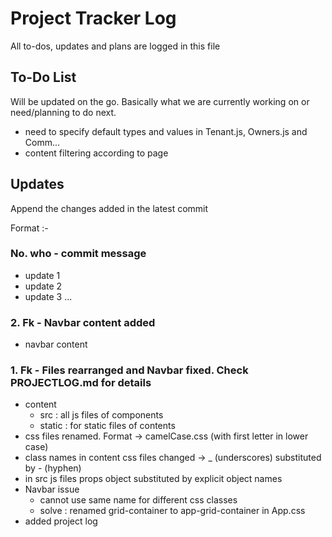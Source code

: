 # Project Tracker Log

All to-dos, updates and plans are logged in this file

## To-Do List
Will be updated on the go. Basically what we are currently working on or need/planning to do next.

* need to specify default types and values in Tenant.js, Owners.js and Comm...
* content filtering according to page

## Updates
Append the changes added in the latest commit

Format :-
### No. who - commit message
* update 1
* update 2
* update 3 ...

### 2. Fk - Navbar content added
* navbar content

### 1. Fk - Files rearranged and Navbar fixed. Check PROJECTLOG.md for details
* content
    * src : all js files of components
    * static : for static files of contents
* css files renamed. Format -> camelCase.css (with first letter in lower case)
* class names in content css files changed -> _ (underscores) substituted by - (hyphen)
* in src js files props object substituted by explicit object names
* Navbar issue 
    * cannot use same name for different css classes
    * solve : renamed grid-container to app-grid-container in App.css
* added project log
